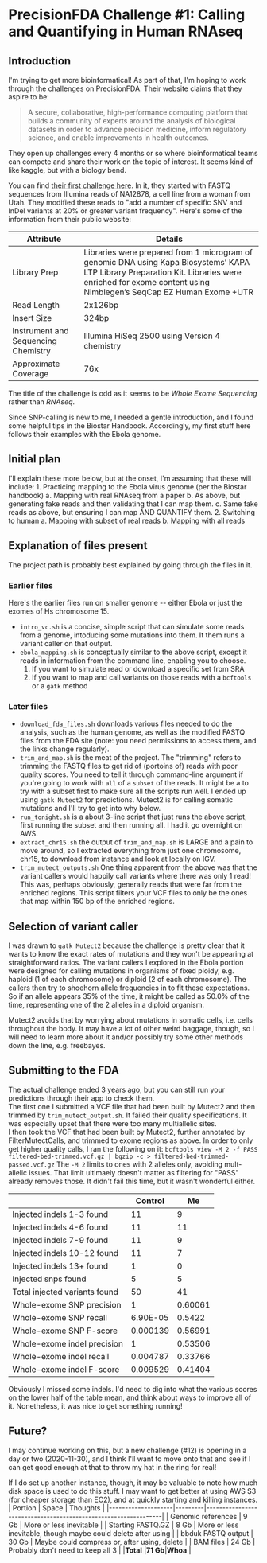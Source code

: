 # PrecisionFDA Challenge #1: Calling and Quantifying in Human RNAseq

## Introduction
I'm trying to get more bioinformatical!  As part of that, I'm hoping to work through the challenges on PrecisionFDA.  Their website claims that they aspire to be:

>A secure, collaborative, high-performance computing platform that builds a community of experts around the analysis of biological datasets in order to advance precision medicine, inform regulatory science, and enable improvements in health outcomes.

They open up challenges every 4 months or so where bioinformatical teams can compete and share their work on the topic of interest.  It seems kind of like kaggle, but with a biology bend.

You can find [their first challenge here](https://precision.fda.gov/challenges/1).  In it, they started with FASTQ sequences from Illumina reads of NA12878, a cell line from a woman from Utah.  They modified these reads to "add a number of specific SNV and InDel variants at 20% or greater variant frequency". Here's some of the information from their public website:

| Attribute                           | Details                                          |
|-------------------------------------|--------------------------------------------------|
| Library Prep                        | Libraries were prepared from 1 microgram of genomic DNA using Kapa Biosystems’ KAPA LTP Library Preparation Kit\.  Libraries were enriched for exome content using Nimblegen’s SeqCap EZ Human Exome \+UTR |
| Read Length                         | 2x126bp                                          |
| Insert Size                         | 324bp                                            |
| Instrument and Sequencing Chemistry | Illumina HiSeq 2500 using Version 4 chemistry    |
| Approximate Coverage                | 76x                                              |

The title of the challenge is odd as it seems to be _Whole Exome Sequencing_ rather than _RNAseq_.

Since SNP-calling is new to me, I needed a gentle introduction, and I found some helpful tips in the Biostar Handbook.  Accordingly, my first stuff here follows their examples with the Ebola genome.

## Initial plan

I'll explain these more below, but at the onset, I'm assuming that these will 
include:
	1. Practicing mapping to the Ebola virus genome (per the Biostar handbook)
		a. Mapping with real RNAseq from a paper
		b. As above, but generating fake reads and then validating that I can map them.
		c. Same fake reads as above, but ensuring I can map AND QUANTIFY them.
	2. Switching to human
		a. Mapping with subset of real reads
		b. Mapping with all reads


## Explanation of files present
The project path is probably best explained by going through the files in it.  

### Earlier files
Here's the earlier files run on smaller genome -- either Ebola or just the exomes of Hs chromosome 15.

- `intro_vc.sh` is a concise, simple script that can simulate some reads from a genome, intoducing some mutations into them.  It them runs a variant caller on that output.  
- `ebola_mapping.sh` is conceptually similar to the above script, except it reads in information from the command line, enabling you to choose.
	1. If you want to simulate read or download a specific set from SRA
	2. If you want to map and call variants on those reads with a `bcftools` or a `gatk` method

### Later files
- `download_fda_files.sh` downloads various files needed to do the analysis, such as the human genome, as well as the modified FASTQ files from the FDA site (note: you need permissions to access them, and the links change regularly).
- `trim_and_map.sh` is the meat of the project.  The "trimming" refers to trimming the FASTQ files to get rid of (portoins of) reads with poor quality scores.  You need to tell it through command-line argument if you're going to work with `all` of a `subset` of the reads.  It might be a to try with a subset first to make sure all the scripts run well.  I ended up using `gatk Mutect2` for predictions.  Mutect2 is for calling somatic mutations and I'll try to get into why below. 
- `run_tonight.sh` is a about 3-line script that just runs the above script, first running the subset and then running all.  I had it go overnight on AWS.
- `extract_chr15.sh` the output of `trim_and_map.sh` is LARGE and a pain to move around, so I extracted everything from just one chromosome, chr15, to download from instance and look at locally on IGV.
- `trim_mutect_outputs.sh` One thing apparent from the above was that the variant callers would happily call variants where there was only 1 read!  This was, perhaps obviously, generally reads that were far from the enriched regions.  This script filters your VCF files to only be the ones that map within 150 bp of the enriched regions.

## Selection of variant caller
I was drawn to `gatk Mutect2` because the challenge is pretty clear that it wants to know the exact rates of mutations and they won't be appearing at straightforward ratios.  The variant callers I explored in the Ebola portion were designed for calling mutations in organisms of fixed ploidy, e.g. haploid (1 of each chromosome) or diploid (2 of each chromosome).  The callers then try to shoehorn allele frequencies in to fit these expectations.   So if an allele appears 35% of the time, it might be called as 50.0% of the time, representing one of the 2 alleles in a diploid organism.  

Mutect2 avoids that by worrying about mutations in somatic cells, i.e. cells throughout the body.  It may have a lot of other weird baggage, though, so I will need to learn more about it and/or possibly try some other methods down the line, e.g. freebayes.

## Submitting to the FDA
The actual challenge ended 3 years ago, but you can still run your predictions through their app to check them.  
The first one I submitted a VCF file that had been built by Mutect2 and then trimmed by `trim_mutect_output.sh`.  It failed their quality specifications.  It was especially upset that there were too many multiallelic sites.  
I then took the VCF that had been built by Mutect2, further annotated by FilterMutectCalls, and trimmed to exome regions as above.  In order to only get higher quality calls, I ran the following on it:
```bcftools view -M 2 -f PASS filtered-bed-trimmed.vcf.gz | bgzip -c > filtered-bed-trimmed-passed.vcf.gz```
The `-M 2` limits to ones with 2 alleles only, avoiding mult-allelic issues.  That limit ultimaely doesn't matter as filtering for "PASS" already removes those.  It didn't fail this time, but it wasn't wonderful either.

|                               | Control    | Me       |
|-------------------------------|------------|----------|
| Injected indels 1\-3 found    | 11         | 9        |
| Injected indels 4\-6 found    | 11         | 11       |
| Injected indels 7\-9 found    | 11         | 9        |
| Injected indels 10\-12 found  | 11         | 7        |
| Injected indels 13\+ found    | 1          | 0        |
| Injected snps found           | 5          | 5        |
| Total injected variants found | 50         | 41       |
| Whole\-exome SNP precision    | 1          | 0\.60061 |
| Whole\-exome SNP recall       | 6\.90E\-05 | 0\.5422  |
| Whole\-exome SNP F\-score     | 0\.000139  | 0\.56991 |
| Whole\-exome indel precision  | 1          | 0\.53506 |
| Whole\-exome indel recall     | 0\.004787  | 0\.33766 |
| Whole\-exome indel F\-score   | 0\.009529  | 0\.41404 |

Obviously I missed some indels.  I'd need to dig into what the various scores on the lower half of the table mean, and think about ways to improve all of it.  Nonetheless, it was nice to get something running!

## Future?
I may continue working on this, but a new challenge (#12) is opening in a day or two (2020-11-30), and I think I'll want to move onto that and see if I can get good enough at that to throw my hat in the ring for real!

If I do set up another instance, though, it may be valuable to note how much disk space is used to do this stuff.  I may want to get better at using AWS S3 (for cheaper storage than EC2), and at quickly starting and killing instances.
| Portion            | Space   | Thoughts                                                       |
|--------------------|---------|----------------------------------------------------------------|
| Genomic references |   9 Gb  | More or less inevitable                                        |
| Starting FASTQ\.GZ |   8 Gb  | More or less inevitable, though maybe could delete after using |
| bbduk FASTQ output |  30 Gb  | Maybe could compress or, after using, delete                   |
| BAM files          |  24 Gb  | Probably don't need to keep all 3                              |
|**Total**           |**71 Gb**|**Whoa**                                                        |
